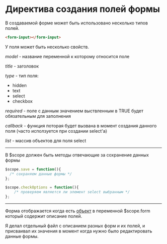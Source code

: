 # Директива создания полей формы

В создаваемой форме может быть использовано несколько типов полей.

```html
<form-input></form-input>
```


У поля может быть несколько свойств.

*model* - название переменной к которому относится поле

*title* - заголовок

*type* - тип поля:

* hidden
* text
* select
* checkbox

*required* - поле с данным значением выствленным в TRUE будет обязательным для заполнения

*callback* - функция поторая будет вызвана в момент создания данного поля (часто исползуется при создании select'a)

*list* - массив объектов для поля select

---

В $scope должен быть методы отвечающие за сохранение данных формы

```js
$scope.save = function(){
  /* сохраняем данные формы */
};

```

```js
$scope.checkOptions = function(){
    /* проверяем является ли элемент select выбранным */
};
```

---


Форма отображается когда есть [объект]('form-src.js') в переменной $scope.form который содержит описание полей.

Я делал отдельный файл с описанием разных форм и их полей, и присваивал их значения в момент когда нужно было редактировать данные формы.




